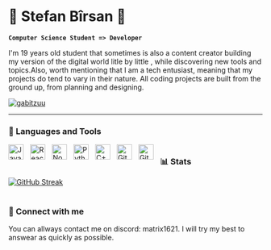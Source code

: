 # 👾 Stefan Bîrsan 👾

**`Computer Science Student => Developer`**

I'm 19 years old student that sometimes is also a content creator building my version of the digital world litle by little , while discovering new tools and topics.Also, worth mentioning that I am a tech entusiast, meaning that my projects do tend to vary in their nature. All coding projects are built from the ground up, from planning and designing.

<p align="left"> <a href="https://github.com/StefanBirsan"><img src="https://github-profile-trophy.vercel.app/?username=gabitzuu" alt="gabitzuu" /></a> </p>

---

### 🧰 Languages and Tools

<img align="left" alt="JavaScript" width="30px" style="padding-right:10px;" src="https://cdn.jsdelivr.net/gh/devicons/devicon/icons/javascript/javascript-plain.svg" />
<img align="left" alt="React" width="30px" style="padding-right:10px;" src="https://cdn.jsdelivr.net/gh/devicons/devicon/icons/react/react-original.svg" />
<img align="left" alt="NodeJS" width="30px" style="padding-right:10px;" src="https://cdn.jsdelivr.net/gh/devicons/devicon/icons/nodejs/nodejs-original.svg" />
<img align="left" alt="Python" width="30px" style="padding-right:10px;" src="https://cdn.jsdelivr.net/gh/devicons/devicon/icons/python/python-plain.svg" />
<img align="left" alt="C++" width="30px" style="padding-right:10px;" src="https://cdn.jsdelivr.net/gh/devicons/devicon/icons/cplusplus/cplusplus-line.svg" />
<img align="left" alt="GitHub" width="30px" style="padding-right:10px;" src="https://cdn.jsdelivr.net/gh/devicons/devicon/icons/github/github-original.svg" />
<img align="left" alt="Git" width="30px" style="padding-right:10px;" src="https://cdn.jsdelivr.net/gh/devicons/devicon/icons/git/git-original.svg" />

#

### 📊 Stats

[![GitHub Streak](https://streak-stats.demolab.com?user=StefanBirsan&theme=python-dark)](https://git.io/streak-stats)

#

### 🔌 Connect with me

You can allways contact me on discord: matrix1621. I will try my best to answear as quickly as possible.
